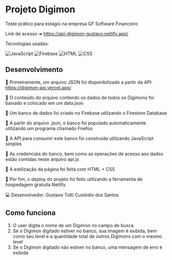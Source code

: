 # Projeto Digimon

Teste prático para estágio na empresa GF Software Financeiro

Link de acesso ➔ https://api-digimon-gustavo.netlify.app/

Tecnologias usadas: 
<p align="left">
  <img src="https://img.shields.io/badge/javascript-%23323330.svg?style=for-the-badge&logo=javascript&logoColor=%23F7DF1E" alt="JavaScript" />
  <img src="https://img.shields.io/badge/Firebase-039BE5?style=for-the-badge&logo=Firebase&logoColor=white" alt="Firebase" />
  <img src="https://img.shields.io/badge/html5-E34F26?style=for-the-badge&logo=html5&logoColor=white" alt="HTML" />
  <img src="https://img.shields.io/badge/css3-1572B6?style=for-the-badge&logo=css3&logoColor=white" alt="CSS" />
</p>

## Desenvolvimento

📌 Primeiramente, um arquivo JSON foi disponibilizado a partir da API: https://digimon-api.vercel.app/

📌 O conteúdo do arquivo contendo os dados de todos os Digimons foi baixado e colocado em um data.json

📌 Um banco de dados foi criado no Firebase utilizando o Firestore Database

📌 A partir do arquivo .json, o banco foi populado automaticamente utilizando um programa chamado Firefoo

📌 A API para consumir este banco foi construída utilizando JavaScript simples

📌 As credenciais do banco, bem como as operações de acesso aos dados estão contidas neste arquivo api.js

📌 A estilização da página foi feita com HTML + CSS 

📌 Por fim, o deploy do projeto foi feito utilizando a ferramenta de hospedagem gratuita Netlify


💻 Desenvolvedor: Gustavo Totti Custódio dos Santos

## Como funciona

1) O user digita o nome de um Digimon no campo de busca
2) Se o Digimon digitado estiver no banco, sua imagem é exibida, bem como seu level e a quantidade total de outros Digimons com o mesmo level
3) Se o Digimon digitado não estiver no banco, uma mensagem de erro é exibida 



